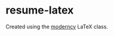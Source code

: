 resume-latex
============

Created using the [moderncv](https://github.com/xdanaux/moderncv) LaTeX class.
